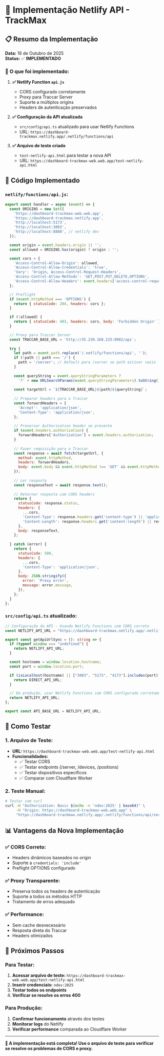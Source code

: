 # 🚀 Implementação Netlify API - TrackMax

## 📋 Resumo da Implementação

**Data:** 16 de Outubro de 2025  
**Status:** ✅ **IMPLEMENTADO**

### 🎯 **O que foi implementado:**

1. **✅ Netlify Function `api.js`**
   - CORS configurado corretamente
   - Proxy para Traccar Server
   - Suporte a múltiplos origins
   - Headers de autenticação preservados

2. **✅ Configuração da API atualizada**
   - `src/config/api.ts` atualizado para usar Netlify Functions
   - URL: `https://dashboard-trackmax.netlify.app/.netlify/functions/api`

3. **✅ Arquivo de teste criado**
   - `test-netlify-api.html` para testar a nova API
   - URL: `https://dashboard-trackmax-web.web.app/test-netlify-api.html`

## 🔧 Código Implementado

### **`netlify/functions/api.js`:**
```javascript
export const handler = async (event) => {
  const ORIGINS = new Set([
    'https://dashboard-trackmax-web.web.app',
    'https://dashboard-trackmax.netlify.app',
    'http://localhost:5173',
    'http://localhost:3003',
    'http://localhost:8888', // netlify dev
  ]);

  const origin = event.headers.origin || '';
  const allowed = ORIGINS.has(origin) ? origin : '';

  const cors = {
    'Access-Control-Allow-Origin': allowed,
    'Access-Control-Allow-Credentials': 'true',
    'Vary': 'Origin, Access-Control-Request-Headers',
    'Access-Control-Allow-Methods': 'GET,POST,PUT,DELETE,OPTIONS',
    'Access-Control-Allow-Headers': event.headers['access-control-request-headers'] || 'Content-Type, Authorization, X-Requested-With, Origin',
  };

  // Preflight
  if (event.httpMethod === 'OPTIONS') {
    return { statusCode: 204, headers: cors };
  }

  if (!allowed) {
    return { statusCode: 403, headers: cors, body: 'Forbidden Origin' };
  }

  // Proxy para Traccar Server
  const TRACCAR_BASE_URL = 'http://35.230.168.225:8082/api';
  
  try {
    let path = event.path.replace('/.netlify/functions/api', '');
    if (!path || path === '/') {
      path = '/server'; // Default para /server se path estiver vazio
    }
    
    const queryString = event.queryStringParameters ? 
      '?' + new URLSearchParams(event.queryStringParameters).toString() : '';
    
    const targetUrl = `${TRACCAR_BASE_URL}${path}${queryString}`;
    
    // Preparar headers para o Traccar
    const forwardHeaders = {
      'Accept': 'application/json',
      'Content-Type': 'application/json',
    };
    
    // Preservar Authorization header se presente
    if (event.headers.authorization) {
      forwardHeaders['Authorization'] = event.headers.authorization;
    }
    
    // Fazer requisição para o Traccar
    const response = await fetch(targetUrl, {
      method: event.httpMethod,
      headers: forwardHeaders,
      body: event.body && event.httpMethod !== 'GET' && event.httpMethod !== 'HEAD' ? event.body : null,
    });
    
    // Ler resposta
    const responseText = await response.text();
    
    // Retornar resposta com CORS headers
    return {
      statusCode: response.status,
      headers: {
        ...cors,
        'Content-Type': response.headers.get('content-type') || 'application/json',
        'Content-Length': response.headers.get('content-length') || responseText.length.toString(),
      },
      body: responseText,
    };
    
  } catch (error) {
    return {
      statusCode: 500,
      headers: {
        ...cors,
        'Content-Type': 'application/json',
      },
      body: JSON.stringify({
        error: 'Proxy error',
        message: error.message,
      }),
    };
  }
};
```

### **`src/config/api.ts` atualizado:**
```typescript
// Configuração da API - Usando Netlify Functions com CORS correto
const NETLIFY_API_URL = "https://dashboard-trackmax.netlify.app/.netlify/functions/api";

export const getApiUrlSync = (): string => {
  if (typeof window === "undefined") {
    return NETLIFY_API_URL;
  }

  const hostname = window.location.hostname;
  const port = window.location.port;

  if (isLocalhost(hostname) || ["3003", "5173", "4173"].includes(port)) {
    return DIRECT_API_URL;
  }

  // Em produção, usar Netlify Functions com CORS configurado corretamente
  return NETLIFY_API_URL;
};

export const API_BASE_URL = NETLIFY_API_URL;
```

## 🧪 Como Testar

### **1. Arquivo de Teste:**
- **URL:** `https://dashboard-trackmax-web.web.app/test-netlify-api.html`
- **Funcionalidades:**
  - ✅ Testar CORS
  - ✅ Testar endpoints (/server, /devices, /positions)
  - ✅ Testar dispositivos específicos
  - ✅ Comparar com Cloudflare Worker

### **2. Teste Manual:**
```bash
# Testar com curl
curl -H "Authorization: Basic $(echo -n 'ndev:2025' | base64)" \
     -H "Origin: https://dashboard-trackmax-web.web.app" \
     "https://dashboard-trackmax.netlify.app/.netlify/functions/api/server"
```

## 📊 Vantagens da Nova Implementação

### **✅ CORS Correto:**
- Headers dinâmicos baseados no origin
- Suporte a `credentials: 'include'`
- Preflight OPTIONS configurado

### **✅ Proxy Transparente:**
- Preserva todos os headers de autenticação
- Suporte a todos os métodos HTTP
- Tratamento de erros adequado

### **✅ Performance:**
- Sem cache desnecessário
- Resposta direta do Traccar
- Headers otimizados

## 🎯 Próximos Passos

### **Para Testar:**
1. **Acessar arquivo de teste:** `https://dashboard-trackmax-web.web.app/test-netlify-api.html`
2. **Inserir credenciais:** `ndev:2025`
3. **Testar todos os endpoints**
4. **Verificar se resolve os erros 400**

### **Para Produção:**
1. **Confirmar funcionamento** através dos testes
2. **Monitorar logs** do Netlify
3. **Verificar performance** comparada ao Cloudflare Worker

---

**🎉 A implementação está completa! Use o arquivo de teste para verificar se resolve os problemas de CORS e proxy.**



